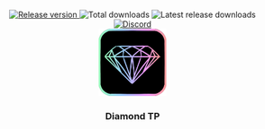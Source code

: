 <div align="center">
  <h3></h3>
</div>
<br><br>

<div align="center">
  <a href="https://github.com/Chessdash543/Diamond-TP/releases/latest">
    <img src="https://img.shields.io/github/v/release/Chessdash543/Diamond-TP" alt="Release version">
  </a>

  <img src="https://img.shields.io/github/downloads/Chessdash543/Diamond-TP/total" alt="Total downloads">

  <img src="https://img.shields.io/github/downloads/Chessdash543/Diamond-TP/latest/total" alt="Latest release downloads">

  <a href="https://discord.gg/XgNRtTFjbh">
    <img src="https://img.shields.io/discord/1195179573122445312?label=Discord&logo=discord" alt="Discord">
  </a>
</div>

<div align="center">
  <img src="https://github.com/Chessdash543/Diamond-TP/blob/Lobby/pack.png?raw=true" alt="pack" width="120" />
  <h3>Diamond TP</h3>
</div>
